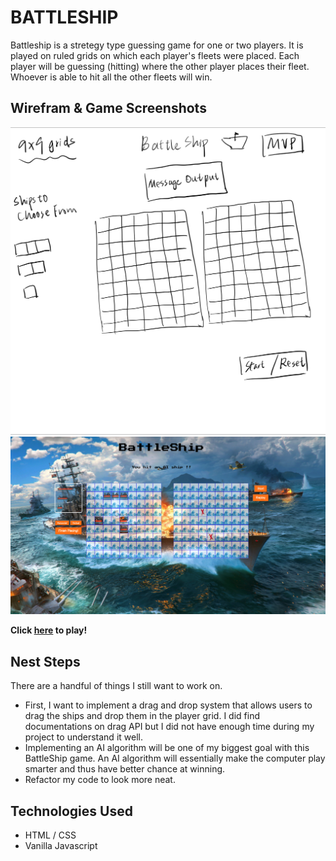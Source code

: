 # BATTLESHIP
Battleship is a stretegy type guessing game for one or two players. It is played on ruled grids on which each player's fleets were placed. Each player will be guessing (hitting) where the other player places their fleet. Whoever is able to hit all the other fleets will win.


## Wirefram & Game Screenshots
![Wire Frame](/imgs/wireframe.jpeg)
![Screen Shot](/imgs/screenshot1.png)


**Click [here](https://elroy-he.github.io/ProjectOne/) to play!**

## Nest Steps
There are a handful of things I still want to work on.
* First, I want to implement a drag and drop system that allows users to drag the ships and drop them in the player grid.
I did find documentations on drag API but I did not have enough time during my project to understand it well.
* Implementing an AI algorithm will be one of my biggest goal with this BattleShip game. An AI algorithm will essentially
make the computer play smarter and thus have better chance at winning.
* Refactor my code to look more neat.

## Technologies Used
* HTML / CSS
* Vanilla Javascript